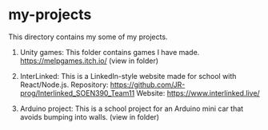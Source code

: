 # my-projects

This directory contains my some of my projects.

1) Unity games: This folder contains games I have made. https://melpgames.itch.io/ (view in folder)

2) InterLinked: This is a LinkedIn-style website made for school with React/Node.js. 
      Repository:  https://github.com/JR-prog/Interlinked_SOEN390_Team11 
      Website: https://www.interlinked.live/ 

3) Arduino project: This is a school project for an Arduino mini car that avoids bumping into walls. (view in folder)
